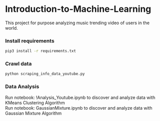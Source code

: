 # Introduction-to-Machine-Learning
This project for purpose analyzing music trending video of users in the world.

### Install requirements

```bash
pip3 install -r requirements.txt
```

### Crawl data

```bash
python scraping_info_data_youtube.py
```

### Data Analysis
Run notebook: !Analysis_Youtube.ipynb to discover and analyze data with KMeans Clustering Algorithm<br>
Run notebook: GaussianMixture.ipynb to discover and analyze data with Gaussian Mixture Algorithm<br>